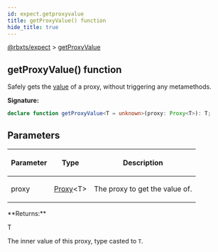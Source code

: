 ```yaml
---
id: expect.getproxyvalue
title: getProxyValue() function
hide_title: true
---
```


[@rbxts/expect](./expect.md) &gt; [getProxyValue](./expect.getproxyvalue.md)

## getProxyValue() function

Safely gets the [value](./expect.proxyinstance._proxy_value.md) of a proxy, without triggering any metamethods.

**Signature:**

```typescript
declare function getProxyValue<T = unknown>(proxy: Proxy<T>): T;
```

## Parameters

<table><thead><tr><th>

Parameter


</th><th>

Type


</th><th>

Description


</th></tr></thead>
<tbody><tr><td>

proxy


</td><td>

[Proxy](./expect.proxy.md)<!-- -->&lt;T&gt;


</td><td>

The proxy to get the value of.


</td></tr>
</tbody></table>
**Returns:**

T

The inner value of this proxy, type casted to `T`<!-- -->.
